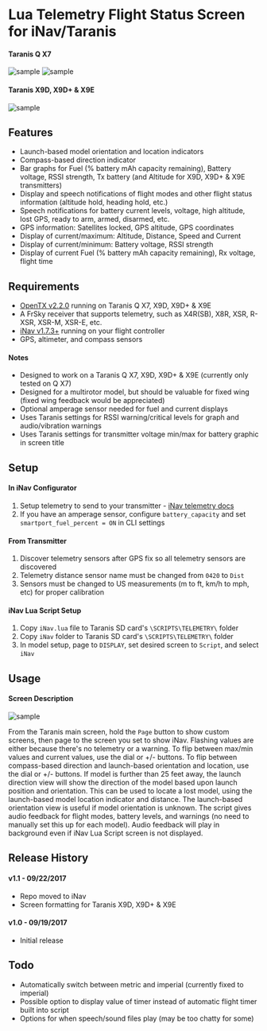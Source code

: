 # Lua Telemetry Flight Status Screen for iNav/Taranis

#### Taranis Q X7
![sample](http://www.leethost.com/link_pics/iNav1.png "Launch-based model orientation and location indicators")
![sample](http://www.leethost.com/link_pics/iNav2.png "Compass-based direction indicator")

#### Taranis X9D, X9D+ & X9E
![sample](http://www.leethost.com/link_pics/iNav3.png "View on Taranis X9D, X9D+ & X9E")

## Features

* Launch-based model orientation and location indicators
* Compass-based direction indicator
* Bar graphs for Fuel (% battery mAh capacity remaining), Battery voltage, RSSI strength, Tx battery (and Altitude for X9D, X9D+ & X9E transmitters)
* Display and speech notifications of flight modes and other flight status information (altitude hold, heading hold, etc.)
* Speech notifications for battery current levels, voltage, high altitude, lost GPS, ready to arm, armed, disarmed, etc.
* GPS information: Satellites locked, GPS altitude, GPS coordinates
* Display of current/maximum: Altitude, Distance, Speed and Current
* Display of current/minimum: Battery voltage, RSSI strength
* Display of current Fuel (% battery mAh capacity remaining), Rx voltage, flight time

## Requirements

* [OpenTX v2.2.0](http://www.open-tx.org/) running on Taranis Q X7, X9D, X9D+ & X9E
* A FrSky receiver that supports telemetry, such as X4R(SB), X8R, XSR, R-XSR, XSR-M, XSR-E, etc.
* [iNav v1.7.3+](https://github.com/iNavFlight/inav/releases) running on your flight controller
* GPS, altimeter, and compass sensors

#### Notes

* Designed to work on a Taranis Q X7, X9D, X9D+ & X9E (currently only tested on Q X7)
* Designed for a multirotor model, but should be valuable for fixed wing (fixed wing feedback would be appreciated)
* Optional amperage sensor needed for fuel and current displays
* Uses Taranis settings for RSSI warning/critical levels for graph and audio/vibration warnings
* Uses Taranis settings for transmitter voltage min/max for battery graphic in screen title

## Setup

#### In iNav Configurator

1. Setup telemetry to send to your transmitter - [iNav telemetry docs](https://github.com/iNavFlight/inav/blob/master/docs/Telemetry.md)
2. If you have an amperage sensor, configure `battery_capacity` and set `smartport_fuel_percent = ON` in CLI settings

#### From Transmitter

1. Discover telemetry sensors after GPS fix so all telemetry sensors are discovered
2. Telemetry distance sensor name must be changed from `0420` to `Dist`
3. Sensors must be changed to US measurements (m to ft, km/h to mph, etc) for proper calibration

#### iNav Lua Script Setup

1. Copy `iNav.lua` file to Taranis SD card's `\SCRIPTS\TELEMETRY\` folder
2. Copy `iNav` folder to Taranis SD card's `\SCRIPTS\TELEMETRY\` folder
3. In model setup, page to `DISPLAY`, set desired screen to `Script`, and select `iNav`

## Usage

#### Screen Description
![sample](http://www.leethost.com/link_pics/iNav4.png "Screen description")

From the Taranis main screen, hold the `Page` button to show custom screens, then page to the screen you set to show iNav.
Flashing values are either because there's no telemetry or a warning.
To flip between max/min values and current values, use the dial or +/- buttons.
To flip between compass-based direction and launch-based orientation and location, use the dial or +/- buttons.
If model is further than 25 feet away, the launch direction view will show the direction of the model based upon launch position and orientation.
This can be used to locate a lost model, using the launch-based model location indicator and distance.
The launch-based orientation view is useful if model orientation is unknown.
The script gives audio feedback for flight modes, battery levels, and warnings (no need to manually set this up for each model).
Audio feedback will play in background even if iNav Lua Script screen is not displayed.

## Release History

#### v1.1 - 09/22/2017
* Repo moved to iNav
* Screen formatting for Taranis X9D, X9D+ & X9E
#### v1.0 - 09/19/2017
* Initial release

## Todo

* Automatically switch between metric and imperial (currently fixed to imperial)
* Possible option to display value of timer instead of automatic flight timer built into script
* Options for when speech/sound files play (may be too chatty for some)
